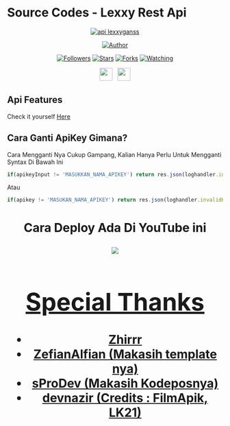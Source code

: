 
 
# Source Codes - Lexxy Rest Api
<p align="center">
<a href="#"><img title="api lexxyganss" src="https://img.shields.io/badge/zeeoneofc Api-blue?colorA=%23ff0000&colorB=%23017e40&style=for-the-badge"></a>
</p>
<p align="center">
<a href="https://github.com/zeeoneofc"><img title="Author" src="https://img.shields.io/badge/Author-Lexxy-orange.svg?style=for-the-badge&logo=github"></a>
</p>
<p align="center">
<a href="https://github.com/lexxygans/followers"><img title="Followers" src="https://img.shields.io/github/followers/lexxygans?color=red&style=flat-square"></a>
<a href="https://github.com/lexxygans/api-lexxygans/stargazers/"><img title="Stars" src="https://img.shields.io/github/stars/zeeoneofc/api-zeeoneofc?color=blue&style=flat-square"></a>
<a href="https://github.com/lexxygans/api-lexxygans/network/members"><img title="Forks" src="https://img.shields.io/github/forks/zeeoneofc/api-lexxygans?color=red&style=flat-square"></a>
<a href="https://github.com/lexxygans/api-lexxygans/watchers"><img title="Watching" src="https://img.shields.io/github/watchers/zeeoneofc/api-lexxygans?label=Watchers&color=blue&style=flat-square"></a>
</p>
<p align='center'>
   <a href="https://wa.me/6282279915237"><img height="30" src="https://c.top4top.io/p_1837yybbf0.jpeg"></a>&nbsp;&nbsp;
   <a href="https://instagram.com/ff.lexxy._"><img height="30" src="https://raw.githubusercontent.com/TobyG74/TobyG74/main/instagram.jpg"></a>
</P>

## Api Features
Check it yourself [Here](https://api-zeeoneofc.herokuapp.com)


## Cara Ganti ApiKey Gimana?
Cara Mengganti Nya Cukup Gampang, Kalian Hanya Perlu Untuk Mengganti Syntax Di Bawah Ini
```js
if(apikeyInput != 'MASUKKAN_NAMA_APIKEY') return res.json(loghandler.invalidKey)
```
Atau

```js
if(apikey != 'MASUKAN_NAMA_APIKEY') return res.json(loghandler.invalidKey)
```
<h1 align="center"> Cara Deploy Ada Di YouTube ini
<p align="center">
  <a href="https://youtu.be/TyNPsf_x0qE"><img src="https://img.shields.io/badge/-Youtube-red?style=flat-square&logo=youtube" /> <br>
  
</p>


# Special Thanks
- Zhirrr
- ZefianAlfian (Makasih template nya)
- sProDev (Makasih Kodeposnya)
- devnazir (Credits : FilmApik, LK21)
